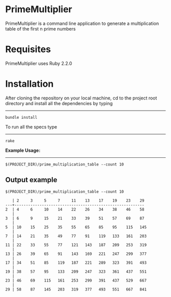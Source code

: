 PrimeMultiplier
======
PrimeMultiplier is a command line application to generate a multiplication table of the first n prime numbers

Requisites
======
PrimeMultiplier uses Ruby 2.2.0

Installation
======

After cloning the repository on your local machine, cd to the project root directory and install all the dependencies by typing

------------
    bundle install

To run all the specs type

------------
    rake

**Example Usage:**

------------
    $(PROJECT_DIR)/prime_multiplication_table --count 10

Output example
------------
    $(PROJECT_DIR)/prime_multiplication_table --count 10

       | 2     3     5     7     11    13    17    19    23    29
    ---+---------------------------------------------------------
    2  | 4     6     10    14    22    26    34    38    46    58
       |
    3  | 6     9     15    21    33    39    51    57    69    87
       |
    5  | 10    15    25    35    55    65    85    95    115   145
       |
    7  | 14    21    35    49    77    91    119   133   161   203
       |
    11 | 22    33    55    77    121   143   187   209   253   319
       |
    13 | 26    39    65    91    143   169   221   247   299   377
       |
    17 | 34    51    85    119   187   221   289   323   391   493
       |
    19 | 38    57    95    133   209   247   323   361   437   551
       |
    23 | 46    69    115   161   253   299   391   437   529   667
       |
    29 | 58    87    145   203   319   377   493   551   667   841
